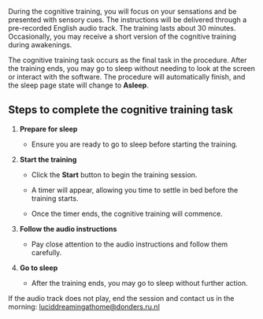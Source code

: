During the cognitive training, you will focus on your sensations and be presented with sensory cues. The instructions will be delivered through a pre-recorded English audio track. The training lasts about 30 minutes. Occasionally, you may receive a short version of the cognitive training during awakenings.

The cognitive training task occurs as the final task in the procedure. After the training ends, you may go to sleep without needing to look at the screen or interact with the software. The procedure will automatically finish, and the sleep page state will change to **Asleep**.

## Steps to complete the cognitive training task

1. **Prepare for sleep**

    - Ensure you are ready to go to sleep before starting the training.

2. **Start the training**

    - Click the **Start** button to begin the training session.

    - A timer will appear, allowing you time to settle in bed before the training starts.

    - Once the timer ends, the cognitive training will commence.

4. **Follow the audio instructions**

    - Pay close attention to the audio instructions and follow them carefully.

5. **Go to sleep**

    - After the training ends, you may go to sleep without further action.

If the audio track does not play, end the session and contact us in the morning: 
luciddreamingathome@donders.ru.nl 
